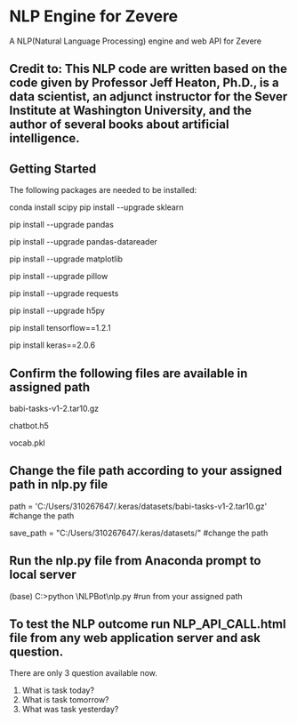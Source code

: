 # NLP Engine for Zevere

A NLP(Natural Language Processing) engine and web API for Zevere

## Credit to: This NLP code are written based on the code given by Professor Jeff Heaton, Ph.D., is a data scientist, an adjunct instructor for the Sever Institute at Washington University, and the author of several books about artificial intelligence. 

## Getting Started

The following packages are needed to be installed:

conda install scipy
pip install --upgrade sklearn

pip install --upgrade pandas

pip install --upgrade pandas-datareader

pip install --upgrade matplotlib

pip install --upgrade pillow

pip install --upgrade requests

pip install --upgrade h5py

pip install tensorflow==1.2.1

pip install keras==2.0.6


## Confirm the following files are available in assigned path
babi-tasks-v1-2.tar10.gz

chatbot.h5

vocab.pkl


## Change the file path according to your assigned path in nlp.py file
path = 'C:/Users/310267647/.keras/datasets/babi-tasks-v1-2.tar10.gz'  #change the path

save_path = "C:/Users/310267647/.keras/datasets/" #change the path

## Run the nlp.py file from Anaconda prompt to local server
(base) C:\>python \NLPBot\nlp.py    #run from your assigned path

## To test the NLP outcome run NLP_API_CALL.html file from any web application server and ask question.
There are only 3 question available now.
1. What is task today?
2. What is task tomorrow?
3. What was task yesterday?
